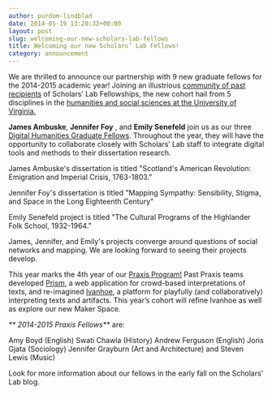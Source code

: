 ```yaml
---
author: purdom-lindblad
date: 2014-05-19 13:20:32+00:00
layout: post
slug: welcoming-our-new-scholars-lab-fellows
title: Welcoming our new Scholars’ Lab Fellows!
category: announcement
---
```


We are thrilled to announce our partnership with 9 new graduate fellows for the 2014-2015 academic year! Joining an illustrious [community of past recipients](https://scholarslab.org/graduate-fellowships/) of Scholars’ Lab Fellowships, the new cohort hail from 5 disciplines in the [humanities and social sciences at the University of Virginia.](http://artsandsciences.virginia.edu/home/index.html)

**James Ambuske**, **Jennifer Foy** , and **Emily Senefeld** join us as our three [Digital Humanities Graduate Fellows](https://scholarslab.lib.virginia.edu/digital-humanities-fellows/). Throughout the year, they will have the opportunity to collaborate closely with Scholars’ Lab staff to integrate digital tools and methods to their dissertation research.

James Ambuske's dissertation is titled "Scotland's American Revolution: Emigration and Imperial Crisis, 1763-1803."

Jennifer Foy's dissertation is titled "Mapping Sympathy: Sensibility, Stigma, and Space in the Long Eighteenth Century"

Emily Senefeld project is titled "The Cultural Programs of the Highlander Folk School, 1932-1964."

James, Jennifer, and Emily's projects converge around questions of social networks and mapping. We are looking forward to seeing their projects develop.

This year marks the 4th year of our [Praxis Program!](https://praxis.scholarslab.org) Past Praxis teams developed [Prism](http://prism.scholarslab.org), a web application for crowd-based interpretations of texts, and re-imagined [Ivanhoe](http://ivanhoe.scholarslab.org), a platform for playfully (and collaboratively) interpreting texts and artifacts. This year’s cohort will refine Ivanhoe as well as explore our new Maker Space.

_** 2014-2015 Praxis Fellows**_ are:

Amy Boyd (English)
Swati Chawla (History)
Andrew Ferguson (English)
Joris Gjata (Sociology)
Jennifer Grayburn (Art and Architecture)
and Steven Lewis (Music)

Look for more information about our fellows in the early fall on the Scholars’ Lab blog.
